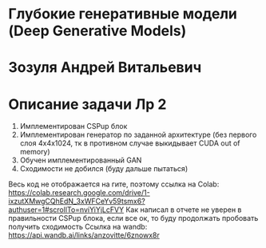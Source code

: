 # Глубокие генеративные модели (Deep Generative Models)
# Зозуля Андрей Витальевич
# Описание задачи Лр 2
1. Имплементирован CSPup блок
2. Имплементирован генератор по заданной архитектуре (без первого слоя 4x4x1024, тк в противном случае выкидывает CUDA out of memory)
3. Обучен имплементированный GAN
4. Сходимости не добился (буду дальше пытаться)


Весь код не отображается на гите, поэтому ссылка на Colab: https://colab.research.google.com/drive/1-ixzutXMwgCQhEdN_3xWFCeYv59tsmx6?authuser=1#scrollTo=nviYiYjLcFVY
Как написал в отчете не уверен в правильности CSPup блока, если все ок, то буду продолжать пробовать получить сходимость
Ссылка на wandb: https://api.wandb.ai/links/anzovitte/6znowx8r
